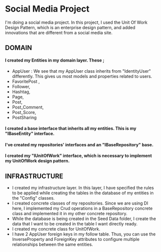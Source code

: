 # Social Media Project
I'm doing a social media project. In this project, I used the Unit Of Work Design Pattern, which is an enterprise design pattern, and added innovations that are different from a social media site.

## DOMAIN
#### I created my Entities in my domain layer. These ;
- AppUser :  We see that my AppUser class inherits from "IdentityUser" differently. This gives us most models and properties related to users.
- FavoritePost , 
- Follower, 
- Hashtag,
- Page,
- Post, 
- Post_Comment,
- Post_Score,
- PostSharing

#### I created a base interface that inherits all my entities. This is my "IBaseEntity" interface.
#### I've created my repositories' interfaces and an "IBaseRepository" base.
#### I created my "IUnitOfWork" interface, which is necessary to implement my UnitOfWork design pattern.

## INFRASTRUCTURE
- I created my infrastructure layer. In this layer, I have specified the rules to be applied while creating the tables in the database of my entities in the "Config" classes.
- I created concrete classes of my repositories. Since we are using DI here, I implemented my Crud operations in a BaseRepository concrete class and implemented it in my other concrete repository.
- While the database is being created in the Seed Data folder, I create the data that I want to be created in the table I want directly ready.
- I created my concrete class for UnitOfWork.
- I have 2 AppUser foreign keys in my follow table. Thus, you can use the InverseProperty and ForeignKey attributes to configure multiple relationships between the same entities.
